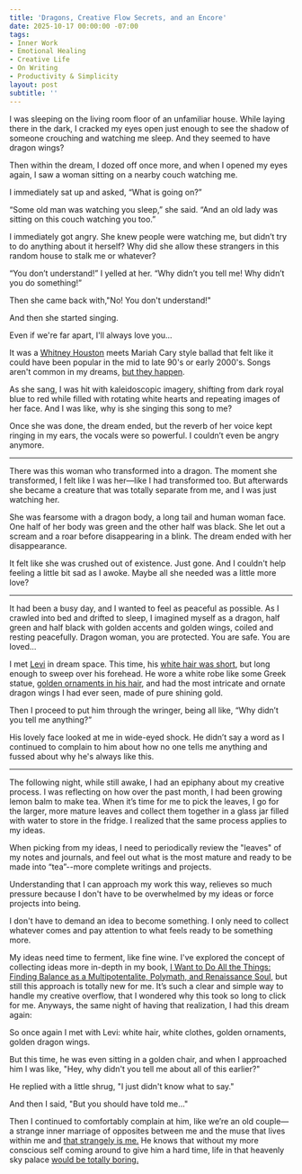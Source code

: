 ```yaml
---
title: 'Dragons, Creative Flow Secrets, and an Encore'
date: 2025-10-17 00:00:00 -07:00
tags:
- Inner Work 
- Emotional Healing
- Creative Life
- On Writing
- Productivity & Simplicity 
layout: post
subtitle: ''
---
```


I was sleeping on the living room floor of an unfamiliar house. While laying there in the dark, I cracked my eyes open just enough to see the shadow of someone crouching and watching me sleep. And they seemed to have dragon wings?

Then within the dream, I dozed off once more, and when I opened my eyes again, I saw a woman sitting on a nearby couch watching me. 

I immediately sat up and asked, “What is going on?” 

“Some old man was watching you sleep,” she said. “And an old lady was sitting on this couch watching you too.”

I immediately got angry. She knew people were watching me, but didn’t try to do anything about it herself? Why did she allow these strangers in this random house to stalk me or whatever?

“You don’t understand!” I yelled at her. “Why didn’t you tell me! Why didn’t you do something!”

Then she came back with,"No! You don't understand!" 

And then she started singing.

Even if we're far apart, I'll always love you…

It was a [Whitney Houston](https://youtu.be/3JWTaaS7LdU?si=KYbbjQ76h5JkcBk_) meets Mariah Cary style ballad that felt like it could have been popular in the mid to late 90's or early 2000's. Songs aren't common in my dreams, [but they happen](https://arcadiapage.com/2025-03-24-From-Seeking-to-Surrender-a-Journey-of-Self-Integration/). 

As she sang, I was hit with kaleidoscopic imagery, shifting from dark royal blue to red while filled with rotating white hearts and repeating images of her face. And I was like, why is she singing this song to me? 

Once she was done, the dream ended, but the reverb of her voice kept ringing in my ears, the vocals were so powerful. I couldn’t even be angry anymore. 

***

There was this woman who transformed into a dragon. The moment she transformed, I felt like I was her—like I had transformed too. But afterwards she became a creature that was totally separate from me, and I was just watching her. 

She was fearsome with a dragon body, a long tail and human woman face. One half of her body was green and the other half was black. She let out a scream and a roar before disappearing in a blink. The dream ended with her disappearance.

It felt like she was crushed out of existence. Just gone. And I couldn't help feeling a little bit sad as I awoke. Maybe all she needed was a little more love?

***

It had been a busy day, and I wanted to feel as peaceful as possible. As I crawled into bed and drifted to sleep, I imagined myself as a dragon, half green and half black with golden accents and golden wings, coiled and resting peacefully. Dragon woman, you are protected. You are safe. You are loved…

I met [Levi](https://arcadiapage.com/2025-09-28-omnigirl-eight/) in dream space. This time, his [white hair was short](https://arcadiapage.com/2025-04-16-You-Are-My-Inspiration/), but long enough to sweep over his forehead. He wore a white robe like some Greek statue, [golden ornaments in his hair](https://arcadiapage.com/2024-11-04-Fascinating-Hair-Symbolism/), and had the most intricate and ornate dragon wings I had ever seen, made of pure shining gold. 

Then I proceed to put him through the wringer, being all like, “Why didn’t you tell me anything?”

His lovely face looked at me in wide-eyed shock. He didn’t say a word as I continued to complain to him about how no one tells me anything and fussed about why he's always like this. 

***

The following night, while still awake, I had an epiphany about my creative process. I was reflecting on how over the past month, I had been growing lemon balm to make tea. When it’s time for me to pick the leaves, I go for the larger, more mature leaves and collect them together in a glass jar filled with water to store in the fridge. I realized that the same process applies to my ideas. 

When picking from my ideas, I need to periodically review the "leaves" of my notes and journals, and feel out what is the most mature and ready to be made into “tea”--more complete writings and projects. 

Understanding that I can approach my work this way, relieves so much pressure because I don't have to be overwhelmed by my ideas or force projects into being.

I don't have to demand an idea to become something. I only need to collect whatever comes and pay attention to what feels ready to be something more.

My ideas need time to ferment, like fine wine. I've explored the concept of collecting ideas more in-depth in my book, [I Want to Do All the Things: Finding Balance as a Multipotentalite, Polymath, and Renaissance Soul,](https://payhip.com/b/4ljG) but still this approach is totally new for me. It’s such a clear and simple way to handle my creative overflow, that I wondered why this took so long to click for me. Anyways, the same night of having that realization, I had this dream again:

So once again I met with Levi: white hair, white clothes, golden ornaments, golden dragon wings. 

But this time, he was even sitting in a golden chair, and when I approached him I was like, "Hey, why didn't you tell me about all of this earlier?" 

He replied with a little shrug, "I just didn't know what to say." 

And then I said, "But you should have told me..." 

Then I continued to comfortably complain at him, like we’re an old couple—a strange inner marriage of opposites between me and the muse that lives within me and [that strangely is me.](https://arcadiapage.com/2025-10-14-recollecting-the-lost-pieces-of-myself/) He knows that without my more conscious self coming around to give him a hard time, life in that heavenly sky palace [would be totally boring.](https://arcadiapage.com/2025-03-24-From-Seeking-to-Surrender-a-Journey-of-Self-Integration/)
